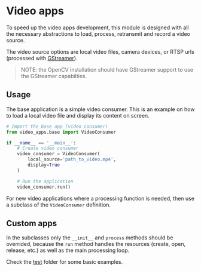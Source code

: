 # Video apps
To speed up the video apps development, this module is designed with all the necessary abstractions to load, process, retransmit and record a video source. 

The video source options are local video files, camera devices, or RTSP urls (processed with [GStreamer](https://gstreamer.freedesktop.org/)).

> NOTE: the OpenCV installation should have GStreamer support to use the GStreamer capabilties. 

## Usage
The base application is a simple video consumer. This is an example on how to load a local video file and display its content on screen.

``` python
# Import the base app (video consumer)
from video_apps.base import VideoConsumer

if __name__ == '__main__':
    # Create video consumer
    video_consumer = VideoConsumer(
        local_source='path_to_video.mp4',
        display=True
    )

    # Run the application
    video_consumer.run()
```

For new video applications where a processing function is needed, then use a subclass of the `VideoConsumer` definition.

## Custom apps
 In the subclasses only the `__init__` and `process` methods should be overrided, because the `run` method handles the resources (create, open, release, etc.) as well as the main processing loop. 

Check the [test](./test/) folder for some basic examples.